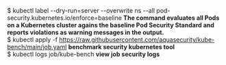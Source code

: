 $ kubectl label --dry-run=server --overwrite ns --all pod-security.kubernetes.io/enforce=baseline **The command evaluates all Pods on a Kubernetes cluster agains the baseline Pod Security Standard and reports violations as warning messages in the output.**  
$ kubectl apply -f https://raw.githubusercontent.com/aquasecurity/kube-bench/main/job.yaml **benchmark security kubernetes tool**  
$ kubectl logs job/kube-bench **view job security logs**  

